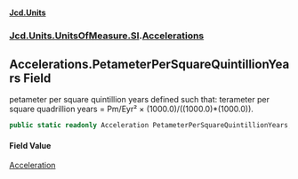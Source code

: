 #### [Jcd.Units](index 'index')
### [Jcd.Units.UnitsOfMeasure.SI](Jcd.Units.UnitsOfMeasure.SI 'Jcd.Units.UnitsOfMeasure.SI').[Accelerations](Accelerations 'Jcd.Units.UnitsOfMeasure.SI.Accelerations')

## Accelerations.PetameterPerSquareQuintillionYears Field

petameter per square quintillion years defined such that: terameter per square quadrillion years = Pm/Eyr² ×
(1000.0)/((1000.0)*(1000.0)).

```csharp
public static readonly Acceleration PetameterPerSquareQuintillionYears;
```

#### Field Value
[Acceleration](Acceleration 'Jcd.Units.UnitTypes.Acceleration')